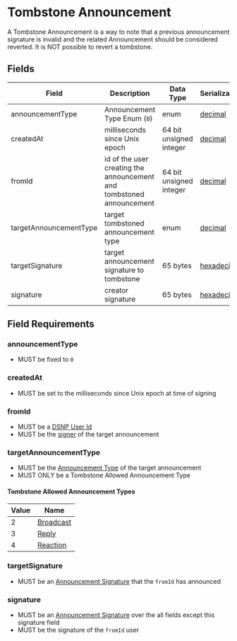 # Tombstone Announcement

A Tombstone Announcement is a way to note that a previous announcement signature is invalid and the related Announcement should be considered reverted.
It is NOT possible to revert a tombstone.

## Fields

| Field | Description | Data Type | Serialization | Parquet Type | Bloom Filter |
| ----- | ----------- | --------- | ------------- | ------------ | ------------ |
| announcementType | Announcement Type Enum (`0`) | enum | [decimal](../Serializations.md#decimal) | `INT32` | no |
| createdAt | milliseconds since Unix epoch | 64 bit unsigned integer | [decimal](../Serializations.md#decimal) | `UINT_64` | no
| fromId | id of the user creating the announcement and tombstoned announcement | 64 bit unsigned integer | [decimal](../Serializations.md#decimal) | `UINT_64` | YES
| targetAnnouncementType | target tombstoned announcement type | enum | [decimal](../Serializations.md#decimal) | `INT32` | no |
| targetSignature | target announcement signature to tombstone | 65 bytes | [hexadecimal](../Serializations.md#hexadecimal) | `BYTE_ARRAY` | YES
| signature | creator signature | 65 bytes | [hexadecimal](../Serializations.md#hexadecimal) | `BYTE_ARRAY` | no

## Field Requirements

### announcementType

- MUST be fixed to `0`

### createdAt

- MUST be set to the milliseconds since Unix epoch at time of signing

### fromId

- MUST be a [DSNP User Id](../Identifiers.md#dsnp-user-id)
- MUST be the [signer](../Signatures.md) of the target announcement

### targetAnnouncementType

- MUST be the [Announcement Type](../Announcements.md#announcement-types) of the target announcement
- MUST ONLY be a Tombstone Allowed Announcement Type

#### Tombstone Allowed Announcement Types

| Value | Name |
|------ | ---- |
| 2 | [Broadcast](../Types/Broadcast.md) |
| 3 | [Reply](../Types/Reply.md) |
| 4 | [Reaction](../Types/Reaction.md) |

### targetSignature

- MUST be an [Announcement Signature](../Signatures.md) that the `fromId` has announced

### signature

- MUST be an [Announcement Signature](../Signatures.md) over the all fields except this signature field
- MUST be the signature of the `fromId` user
